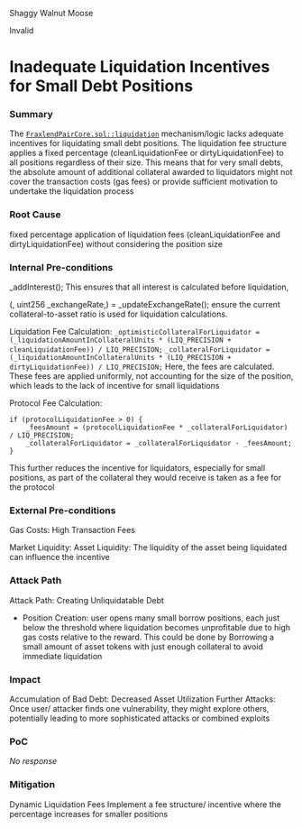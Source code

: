 Shaggy Walnut Moose

Invalid

# Inadequate Liquidation Incentives for Small Debt Positions

### Summary

The [`FraxlendPairCore.sol::liquidation`](https://github.com/sherlock-audit/2025-01-peapods-finance/blob/main/fraxlend/src/contracts/FraxlendPairCore.sol#L1135-L1153) mechanism/logic lacks adequate incentives for liquidating small debt positions. The liquidation fee structure applies a fixed percentage (cleanLiquidationFee or dirtyLiquidationFee) to all positions regardless of their size. This means that for very small debts, the absolute amount of additional collateral awarded to liquidators might not cover the transaction costs (gas fees) or provide sufficient motivation to undertake the liquidation process

### Root Cause

fixed percentage application of liquidation fees (cleanLiquidationFee and dirtyLiquidationFee) without considering the position size

### Internal Pre-conditions

_addInterest();
This ensures that all interest is calculated before liquidation,

(, uint256 _exchangeRate,) = _updateExchangeRate();
 ensure the current collateral-to-asset ratio is used for liquidation calculations.

Liquidation Fee Calculation:
`_optimisticCollateralForLiquidator = (_liquidationAmountInCollateralUnits * (LIQ_PRECISION + cleanLiquidationFee)) / LIQ_PRECISION;`
`_collateralForLiquidator = (_liquidationAmountInCollateralUnits * (LIQ_PRECISION + dirtyLiquidationFee)) / LIQ_PRECISION;`
Here, the fees are calculated. These fees are applied uniformly, not accounting for the size of the position, which leads to the lack of incentive for small liquidations

Protocol Fee Calculation:

```
if (protocolLiquidationFee > 0) {
    _feesAmount = (protocolLiquidationFee * _collateralForLiquidator) / LIQ_PRECISION;
    _collateralForLiquidator = _collateralForLiquidator - _feesAmount;
}
```
This further reduces the incentive for liquidators, especially for small positions, as part of the collateral they would receive is taken as a fee for the protocol

### External Pre-conditions

Gas Costs:
High Transaction Fees

Market Liquidity:
Asset Liquidity: The liquidity of the asset being liquidated can influence the incentive



### Attack Path

Attack Path: Creating Unliquidatable Debt
   * Position Creation:  user opens many small borrow positions, each just below the threshold where liquidation becomes unprofitable due to high gas costs relative to the reward. This could be done by
  Borrowing a small amount of asset tokens with just enough collateral to avoid immediate liquidation

### Impact

Accumulation of Bad Debt:
Decreased Asset Utilization
Further Attacks:
Once user/ attacker  finds one vulnerability, they might explore others, potentially leading to more sophisticated attacks or combined exploits

### PoC

_No response_

### Mitigation

Dynamic Liquidation Fees
  Implement a fee structure/ incentive where the percentage increases for smaller positions